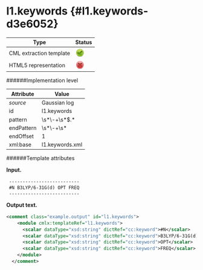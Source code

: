 # l1.keywords {#l1.keywords-d3e6052}


| Type                                                                                                                                                                                                  | Status                                                                                                                                                                                                |
|----|----|
| CML extraction template                                                                                                                                                                               | ![](/imgs/Total.png)                                                                                                                                                                                  |
| HTML5 representation                                                                                                                                                                                  | ![](/imgs/None.png)                                                                                                                                                                                   |

######Implementation level

| Attribute                                                                                                                                                                                             | Value                                                                                                                                                                                                 |
|----|----|
| *source*                                                                                                                                                                                              | Gaussian log                                                                                                                                                                                          |
| id                                                                                                                                                                                                    | l1.keywords                                                                                                                                                                                           |
| pattern                                                                                                                                                                                               | \\s\*\\-+\\s\*\$.\*                                                                                                                                                                                   |
| endPattern                                                                                                                                                                                            | \\s\*\\-+\\s\*                                                                                                                                                                                        |
| endOffset                                                                                                                                                                                             | 1                                                                                                                                                                                                     |
| xml:base                                                                                                                                                                                              | l1.keywords.xml                                                                                                                                                                                       |

######Template attributes

**Input.**

     --------------------------
     #N B3LYP/6-31G(d) OPT FREQ
     --------------------------
      

**Output text.**

```xml
<comment class="example.output" id="l1.keywords">
    <module cmlx:templateRef="l1.keywords">
      <scalar dataType="xsd:string" dictRef="cc:keyword">#N</scalar>
      <scalar dataType="xsd:string" dictRef="cc:keyword">B3LYP/6-31G(d)</scalar>
      <scalar dataType="xsd:string" dictRef="cc:keyword">OPT</scalar>
      <scalar dataType="xsd:string" dictRef="cc:keyword">FREQ</scalar>
    </module>
  </comment>
```
